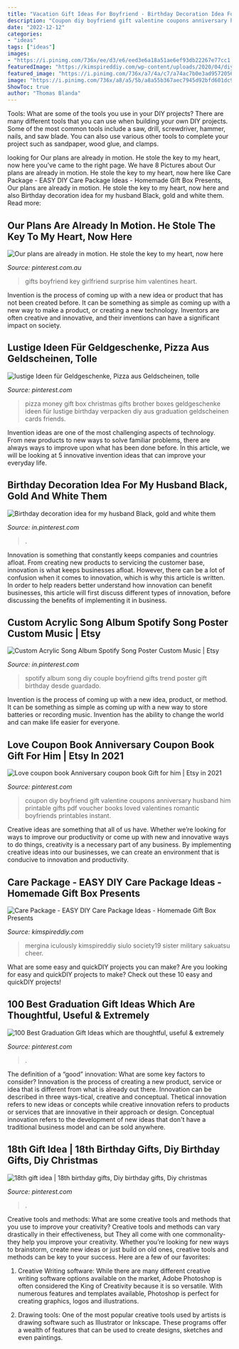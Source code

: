```yaml
---
title: "Vacation Gift Ideas For Boyfriend - Birthday Decoration Idea For My Husband Black, Gold And White Them"
description: "Coupon diy boyfriend gift valentine coupons anniversary husband him printable gifts pdf voucher books loved valentines romantic boyfriends printables instant"
date: "2022-12-12"
categories:
- "ideas"
tags: ["ideas"]
images:
- "https://i.pinimg.com/736x/ee/d3/e6/eed3e6a18a51ae6ef93db22267e77cc1.jpg"
featuredImage: "https://kimspireddiy.com/wp-content/uploads/2020/04/diy-care-package-red-1-1.jpg"
featured_image: "https://i.pinimg.com/736x/a7/4a/c7/a74ac7b0e3ad95720568341da4eacc73.jpg"
image: "https://i.pinimg.com/736x/a8/a5/5b/a8a55b367aec7945d92bfd601dc959c9.jpg"
ShowToc: true
author: "Thomas Blanda"
---
```



Tools: What are some of the tools you use in your DIY projects?
There are many different tools that you can use when building your own DIY projects. Some of the most common tools include a saw, drill, screwdriver, hammer, nails, and saw blade. You can also use various other tools to complete your project such as sandpaper, wood glue, and clamps.

	

		
looking for Our plans are already in motion. He stole the key to my heart, now here you've came to the right page. We have 8 Pictures about Our plans are already in motion. He stole the key to my heart, now here like Care Package - EASY DIY Care Package Ideas - Homemade Gift Box Presents, Our plans are already in motion. He stole the key to my heart, now here and also Birthday decoration idea for my husband Black, gold and white them. Read more:
		
    
## Our Plans Are Already In Motion. He Stole The Key To My Heart, Now Here

<img loading=lazy src="https://i.pinimg.com/736x/89/cf/78/89cf78e3a626b01acd4f3a065a81c410--boyfriend-surprises-surprise-boyfriend.jpg" onerror="this.onerror=null;this.src='https://tse1.mm.bing.net/th?id=OIP.b1vK6v2dKXHdyEq0Xbb6xQHaJ3&amp;pid=15.1';" alt="Our plans are already in motion. He stole the key to my heart, now here">

_Source: pinterest.com.au_

>gifts boyfriend key girlfriend surprise him valentines heart. 

	

Invention is the process of coming up with a new idea or product that has not been created before. It can be something as simple as coming up with a new way to make a product, or creating a new technology. Inventors are often creative and innovative, and their inventions can have a significant impact on society.

    
## Lustige Ideen Für Geldgeschenke, Pizza Aus Geldscheinen, Tolle

<img loading=lazy src="https://i.pinimg.com/736x/be/ba/04/beba041f274c35f3c483d281969883af.jpg" onerror="this.onerror=null;this.src='https://tse1.mm.bing.net/th?id=OIP.QGqO0Jzw4yKzgzt9uz3oTgHaNK&amp;pid=15.1';" alt="lustige Ideen für Geldgeschenke, Pizza aus Geldscheinen, tolle">

_Source: pinterest.com_

>pizza money gift box christmas gifts brother boxes geldgeschenke ideen für lustige birthday verpacken diy aus graduation geldscheinen cards friends. 

	

Invention ideas are one of the most challenging aspects of technology. From new products to new ways to solve familiar problems, there are always ways to improve upon what has been done before. In this article, we will be looking at 5 innovative invention ideas that can improve your everyday life.

    
## Birthday Decoration Idea For My Husband Black, Gold And White Them

<img loading=lazy src="https://i.pinimg.com/736x/ee/d3/e6/eed3e6a18a51ae6ef93db22267e77cc1.jpg" onerror="this.onerror=null;this.src='https://tse4.mm.bing.net/th?id=OIP.I0dTuo-Qv7IBu03O_q-MQgHaJ3&amp;pid=15.1';" alt="Birthday decoration idea for my husband Black, gold and white them">

_Source: in.pinterest.com_

>. 

	

Innovation is something that constantly keeps companies and countries afloat. From creating new products to servicing the customer base, innovation is what keeps businesses afloat. However, there can be a lot of confusion when it comes to innovation, which is why this article is written. In order to help readers better understand how innovation can benefit businesses, this article will first discuss different types of innovation, before discussing the benefits of implementing it in business.

    
## Custom Acrylic Song Album Spotify Song Poster Custom Music | Etsy

<img loading=lazy src="https://i.pinimg.com/736x/a8/a5/5b/a8a55b367aec7945d92bfd601dc959c9.jpg" onerror="this.onerror=null;this.src='https://tse3.mm.bing.net/th?id=OIP.BuLlm-iwPYd4a6Wd8OdYEwHaJ3&amp;pid=15.1';" alt="Custom Acrylic Song Album Spotify Song Poster Custom Music | Etsy">

_Source: in.pinterest.com_

>spotify album song diy couple boyfriend gifts trend poster gift birthday desde guardado. 

	

Invention is the process of coming up with a new idea, product, or method. It can be something as simple as coming up with a new way to store batteries or recording music. Invention has the ability to change the world and can make life easier for everyone.

    
## Love Coupon Book Anniversary Coupon Book Gift For Him | Etsy In 2021

<img loading=lazy src="https://i.pinimg.com/736x/a8/09/75/a80975493873270ebdcd0ba24fc24082--coupon-book-for-husband-diy-coupon-book-for-boyfriend.jpg" onerror="this.onerror=null;this.src='https://tse3.mm.bing.net/th?id=OIP.EVtIk1KAGFmBj_zgIjLmBgHaJ4&amp;pid=15.1';" alt="Love coupon book Anniversary coupon book Gift for him | Etsy in 2021">

_Source: pinterest.com_

>coupon diy boyfriend gift valentine coupons anniversary husband him printable gifts pdf voucher books loved valentines romantic boyfriends printables instant. 

	

Creative ideas are something that all of us have. Whether we’re looking for ways to improve our productivity or come up with new and innovative ways to do things, creativity is a necessary part of any business. By implementing creative ideas into our businesses, we can create an environment that is conducive to innovation and productivity.

    
## Care Package - EASY DIY Care Package Ideas - Homemade Gift Box Presents

<img loading=lazy src="https://kimspireddiy.com/wp-content/uploads/2020/04/diy-care-package-red-1-1.jpg" onerror="this.onerror=null;this.src='https://tse3.mm.bing.net/th?id=OIP.-Zir2b1mdWcy1RSRM2rndQHaNM&amp;pid=15.1';" alt="Care Package - EASY DIY Care Package Ideas - Homemade Gift Box Presents">

_Source: kimspireddiy.com_

>mergina iculously kimspireddiy siulo society19 sister military sakuatsu cheer. 

	

What are some easy and quickDIY projects you can make?
Are you looking for easy and quickDIY projects to make? Check out these 10 easy and quickDIY projects!

    
## 100 Best Graduation Gift Ideas Which Are Thoughtful, Useful &amp; Extremely

<img loading=lazy src="https://i.pinimg.com/736x/81/eb/86/81eb86ff013fa1c7327ef490a343d25e.jpg" onerror="this.onerror=null;this.src='https://tse1.mm.bing.net/th?id=OIP.512nD1HgCaEp6dytxEMD3wAAAA&amp;pid=15.1';" alt="100 Best Graduation Gift Ideas which are thoughtful, useful &amp; extremely">

_Source: pinterest.com_

>. 

	

The definition of a “good” innovation: What are some key factors to consider?
Innovation is the process of creating a new product, service or idea that is different from what is already out there. Innovation can be described in three ways-tical, creative and conceptual. Thetical innovation refers to new ideas or concepts while creative innovation refers to products or services that are innovative in their approach or design. Conceptual innovation refers to the development of new ideas that don't have a traditional business model and can be sold anywhere.

    
## 18th Gift Idea | 18th Birthday Gifts, Diy Birthday Gifts, Diy Christmas

<img loading=lazy src="https://i.pinimg.com/736x/a7/4a/c7/a74ac7b0e3ad95720568341da4eacc73.jpg" onerror="this.onerror=null;this.src='https://tse3.mm.bing.net/th?id=OIP.Ft_LFEuzb0nPEaT9phtqlAHaNK&amp;pid=15.1';" alt="18th gift idea | 18th birthday gifts, Diy birthday gifts, Diy christmas">

_Source: pinterest.com_

>. 

	

Creative tools and methods: What are some creative tools and methods that you use to improve your creativity?
Creative tools and methods can vary drastically in their effectiveness, but They all come with one commonality- they help you improve your creativity. Whether you’re looking for new ways to brainstorm, create new ideas or just build on old ones, creative tools and methods can be key to your success. Here are a few of our favorites: 
1. Creative Writing software: While there are many different creative writing software options available on the market, Adobe Photoshop is often considered the King of Creativity because it is so versatile. With numerous features and templates available, Photoshop is perfect for creating graphics, logos and illustrations.

2. Drawing tools: One of the most popular creative tools used by artists is drawing software such as Illustrator or Inkscape. These programs offer a wealth of features that can be used to create designs, sketches and even paintings.

